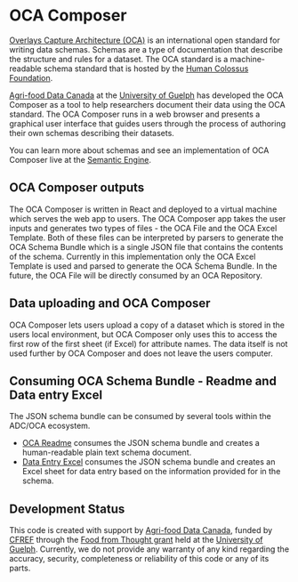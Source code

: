 # OCA Composer

[Overlays Capture Architecture (OCA)](https://github.com/the-human-colossus-foundation/oca-spec/tree/master/docs/specification) is an international open standard for writing data schemas. Schemas are a type of documentation that describe the structure and rules for a dataset. The OCA standard is a machine-readable schema standard that is hosted by the [Human Colossus Foundation](https://humancolossus.foundation/).

[Agri-food Data Canada](https://agrifooddatacanada.ca/) at the [University of Guelph](https://www.uoguelph.ca/) has developed the OCA Composer as a tool to help researchers document their data using the OCA standard. The OCA Composer runs in a web browser and presents a graphical user interface that guides users through the process of authoring their own schemas describing their datasets.

You can learn more about schemas and see an implementation of OCA Composer live at the [Semantic Engine](https://www.semanticengine.org/).

## OCA Composer outputs

The OCA Composer is written in React and deployed to a virtual machine which serves the web app to users. The OCA Composer app takes the user inputs and generates two types of files - the OCA File and the OCA Excel Template. Both of these files can be interpreted by parsers to generate the OCA Schema Bundle which is a single JSON file that contains the contents of the schema. Currently in this implementation only the OCA Excel Template is used and parsed to generate the OCA Schema Bundle. In the future, the OCA File will be directly consumed by an OCA Repository.

## Data uploading and OCA Composer
OCA Composer lets users upload a copy of a dataset which is stored in the users local environment, but OCA Composer only uses this to access the first row of the first sheet (if Excel) for attribute names. The data itself is not used further by OCA Composer and does not leave the users computer.

## Consuming OCA Schema Bundle - Readme and Data entry Excel

The JSON schema bundle can be consumed by several tools within the ADC/OCA ecosystem.
* [OCA Readme](https://github.com/agrifooddatacanada/OCA_README) consumes the JSON schema bundle and creates a human-readable plain text schema document.
* [Data Entry Excel]() consumes the JSON schema bundle and creates an Excel sheet for data entry based on the information provided for in the schema.

## Development Status

This code is created with support by [Agri-food Data Canada](https://agrifooddatacanada.ca/), funded by [CFREF](https://www.cfref-apogee.gc.ca/) through the [Food from Thought grant](https://foodfromthought.ca/) held at the [University of Guelph](https://www.uoguelph.ca/). Currently, we do not provide any warranty of any kind regarding the accuracy, security, completeness or reliability of this code or any of its parts.
